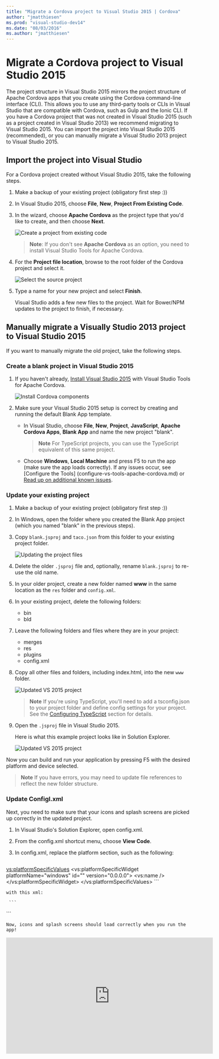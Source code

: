 ```yaml
---
title: "Migrate a Cordova project to Visual Studio 2015 | Cordova"
author: "jmatthiesen"
ms.prod: "visual-studio-dev14"
ms.date: "08/03/2016"
ms.author: "jmatthiesen"
---
```


# Migrate a Cordova project to Visual Studio 2015

The project structure in Visual Studio 2015 mirrors the project structure of Apache Cordova apps that you create using the Cordova command-line interface (CLI). This allows you to use any third-party tools or CLIs in Visual Studio that are compatible with Cordova, such as Gulp and the Ionic CLI. If you have a Cordova project that was not created in Visual Studio 2015 (such as a project created in Visual Studio 2013) we recommend migrating to Visual Studio 2015. You can import the project into Visual Studio 2015 (recommended), or you can manually migrate a Visual Studio 2013 project to Visual Studio 2015. 

## Import the project into Visual Studio

For a Cordova project created without Visual Studio 2015, take the following steps.

1. Make a backup of your existing project (obligatory first step :))

2. In Visual Studio 2015, choose **File**, **New**, **Project From Existing Code**.

3. In the wizard, choose **Apache Cordova** as the project type that you'd like to create, and then choose **Next**.

    ![Create a project from existing code](media/vs-taco-2015-migrate-to-vs2015/create-wizard.png)

    >**Note**: If you don't see **Apache Cordova** as an option, you need to install Visual Studio Tools for Apache Cordova.

4. For the **Project file location**, browse to the root folder of the Cordova project and select it.

    ![Select the source project](media/vs-taco-2015-migrate-to-vs2015/create-specify-root.png)

5. Type a name for your new project and select **Finish**.

    Visual Studio adds a few new files to the project. Wait for Bower/NPM updates to the project to finish, if necessary.

## Manually migrate a Visually Studio 2013 project to Visual Studio 2015

If you want to manually migrate the old project, take the following steps.

### Create a blank project in Visual Studio 2015

1. If you haven't already, [Install Visual Studio 2015](http://go.microsoft.com/fwlink/?LinkID=533794) with Visual Studio Tools for Apache Cordova.

    ![Install Cordova components](media/vs-taco-2015-migrate-to-vs2015/install-cordova-components.png)

2. Make sure your Visual Studio 2015 setup is correct by creating and running the default Blank App template.
     * In Visual Studio, choose **File**, **New**, **Project**, **JavaScript**, **Apache Cordova Apps**, **Blank App** and name the new project "blank".

        > **Note** For TypeScript projects, you can use the TypeScript equivalent of this same project.

     * Choose **Windows**, **Local Machine** and press F5 to run the app (make sure the app loads correctly). If any issues occur, see [Configure the Tools] (configure-vs-tools-apache-cordova.md) or [Read up on additional known issues](../known-issues/known-issues-general.md).

### Update your existing project
1. Make a backup of your existing project (obligatory first step :))

2. In Windows, open the folder where you created the Blank App project (which you named "blank" in the previous steps).

3. Copy `blank.jsproj` and `taco.json` from this folder to your existing project folder.

    ![Updating the project files](media/vs-taco-2015-migrate-to-vs2015/adding-vs2015-project-files.png)

4. Delete the older `.jsproj` file and, optionally, rename `blank.jsproj` to re-use the old name.

5. In your older project, create a new folder named **www** in the same location as the `res` folder and `config.xml`.
6. In your existing project, delete the following folders:
	 * bin
	 * bld
7. Leave the following folders and files where they are in your project:
	 * merges
	 * res
	 * plugins
	 * config.xml
8. Copy all other files and folders, including index.html, into the new `www` folder.

    ![Updated VS 2015 project](media/vs-taco-2015-migrate-to-vs2015/vs-2015-project-structure.png)

    > **Note** If you're using TypeScript, you'll need to add a tsconfig.json to your project folder and define config settings for your project. See the [Configuring TypeScript](../first-steps/develop-with-typescript.md) section for details.
10. Open the `.jsproj` file in Visual Studio 2015.

    Here is what this example project looks like in Solution Explorer.

    ![Updated VS 2015 project](media/vs-taco-2015-migrate-to-vs2015/solution-explorer.png)

  Now you can build and run your application by pressing F5 with the desired platform and device selected.

  > **Note** If you have errors, you may need to update file references to reflect the new folder structure.

### Update Configl.xml

Next, you need to make sure that your icons and splash screens are picked up correctly in the updated project.

1. In Visual Studio's Solution Explorer, open config.xml.

3. From the config.xml shortcut menu, choose **View Code**.

4. In config.xml, replace the platform section, such as the following:

    ```
  <vs:platformSpecificValues>
  <vs:platformSpecificWidget platformName="windows" id="" version="0.0.0.0">
    <vs:name />
  </vs:platformSpecificWidget>
</vs:platformSpecificValues>
    ```

    with this xml:

     ```
  <platform name="android">
    <icon src="res/icons/android/icon-36-ldpi.png" density="ldpi" />
    <icon src="res/icons/android/icon-48-mdpi.png" density="mdpi" />
    <icon src="res/icons/android/icon-72-hdpi.png" density="hdpi" />
    <icon src="res/icons/android/icon-96-xhdpi.png" density="xhdpi" />
  </platform>
  <platform name="ios">
    <icon src="res/icons/ios/icon-60-3x.png" width="180" height="180" />
    <icon src="res/icons/ios/icon-60.png" width="60" height="60" />
    <icon src="res/icons/ios/icon-60-2x.png" width="120" height="120" />
    <icon src="res/icons/ios/icon-76.png" width="76" height="76" />
    <icon src="res/icons/ios/icon-76-2x.png" width="152" height="152" />
    <icon src="res/icons/ios/icon-40.png" width="40" height="40" />
    <icon src="res/icons/ios/icon-40-2x.png" width="80" height="80" />
    <icon src="res/icons/ios/icon-57.png" width="57" height="57" />
    <icon src="res/icons/ios/icon-57-2x.png" width="114" height="114" />
    <icon src="res/icons/ios/icon-72.png" width="72" height="72" />
    <icon src="res/icons/ios/icon-72-2x.png" width="144" height="144" />
    <icon src="res/icons/ios/icon-small.png" width="29" height="29" />
    <icon src="res/icons/ios/icon-small-2x.png" width="58" height="58" />
    <icon src="res/icons/ios/icon-50.png" width="50" height="50" />
    <icon src="res/icons/ios/icon-50-2x.png" width="100" height="100" />
  </platform>
  <platform name="windows">
    <icon src="res/icons/windows/Square150x150Logo.scale-100.png" width="150" height="150" />
    <icon src="res/icons/windows/Square150x150Logo.scale-240.png" width="360" height="360" />
    <icon src="res/icons/windows/Square30x30Logo.scale-100.png" width="30" height="30" />
    <icon src="res/icons/windows/Square310x310Logo.scale-100.png" width="310" height="310" />
    <icon src="res/icons/windows/Square44x44Logo.scale-240.png" width="106" height="106" />
    <icon src="res/icons/windows/Square70x70Logo.scale-100.png" width="70" height="70" />
    <icon src="res/icons/windows/Square71x71Logo.scale-240.png" width="170" height="170" />
    <icon src="res/icons/windows/StoreLogo.scale-100.png" width="50" height="50" />
    <icon src="res/icons/windows/StoreLogo.scale-240.png" width="120" height="120" />
    <icon src="res/icons/windows/Wide310x150Logo.scale-100.png" width="310" height="150" />
    <icon src="res/icons/windows/Wide310x150Logo.scale-240.png" width="744" height="360" />
  </platform>
  <platform name="wp8">
    <icon src="res/icons/wp8/ApplicationIcon.png" width="62" height="62" />
    <icon src="res/icons/wp8/Background.png" width="173" height="173" />
  </platform>
  <platform name="android">
    <splash src="res/screens/android/screen-hdpi-landscape.png" density="land-hdpi"/>
    <splash src="res/screens/android/screen-ldpi-landscape.png" density="land-ldpi"/>
    <splash src="res/screens/android/screen-mdpi-landscape.png" density="land-mdpi"/>
    <splash src="res/screens/android/screen-xhdpi-landscape.png" density="land-xhdpi"/>
    <splash src="res/screens/android/screen-hdpi-portrait.png" density="port-hdpi"/>
    <splash src="res/screens/android/screen-ldpi-portrait.png" density="port-ldpi"/>
    <splash src="res/screens/android/screen-mdpi-portrait.png" density="port-mdpi"/>
    <splash src="res/screens/android/screen-xhdpi-portrait.png" density="port-xhdpi"/>
  </platform>
  <platform name="ios">
    <splash src="res/screens/ios/screen-iphone-portrait.png" width="320" height="480"/>
    <splash src="res/screens/ios/screen-iphone-portrait-2x.png" width="640" height="960"/>
    <splash src="res/screens/ios/screen-ipad-portrait.png" width="768" height="1024"/>
    <splash src="res/screens/ios/screen-ipad-portrait-2x.png" width="1536" height="2048"/>
    <splash src="res/screens/ios/screen-ipad-landscape.png" width="1024" height="768"/>
    <splash src="res/screens/ios/screen-ipad-landscape-2x.png" width="2048" height="1536"/>
    <splash src="res/screens/ios/screen-iphone-568h-2x.png" width="640" height="1136"/>
    <splash src="res/screens/ios/screen-iphone-portrait-667h.png" width="750" height="1334"/>
    <splash src="res/screens/ios/screen-iphone-portrait-736h.png" width="1242" height="2208"/>
    <splash src="res/screens/ios/screen-iphone-landscape-736h.png" width="2208" height="1242"/>
  </platform>
  <platform name="windows">
    <splash src="res/screens/windows/SplashScreen.scale-100.png" width="620" height="300"/>
    <splash src="res/screens/windows/SplashScreen.scale-240.png" width="1152" height="1920"/>
    <splash src="res/screens/windows/SplashScreenPhone.scale-240.png" width="1152" height="1920"/>
  </platform>
  <platform name="wp8">
    <splash src="res/screens/wp8/SplashScreenImage.jpg" width="480" height="800"/>
  </platform>
     ```

    Now, icons and splash screens should load correctly when you run the app!

<iframe width="560" height="315" src="https://www.youtube.com/embed/n44ynSECDCY" frameborder="0" allowfullscreen></iframe>
